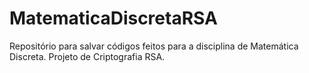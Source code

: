 # MatematicaDiscretaRSA
Repositório para salvar códigos feitos para a disciplina de Matemática Discreta.
Projeto de Criptografia RSA.
